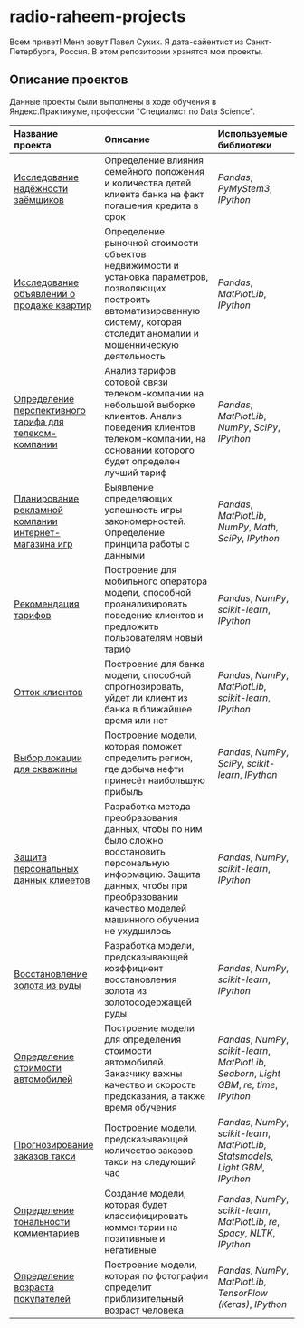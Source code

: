 # radio-raheem-projects

Всем привет! Меня зовут Павел Сухих. Я дата-сайентист из Санкт-Петербурга, Россия. В этом репозитории хранятся мои проекты.

## Описание проектов

Данные проекты были выполнены в ходе обучения в Яндекс.Практикуме, профессии "Специалист по Data Science".

| Название проекта | Описание | Используемые библиотеки | 
| :---------------------- | :---------------------- | :---------------------- |
| [Исследование надёжности заёмщиков](borrow_reliability_research) | Определение влияния семейного положения и количества детей клиента банка на факт погашения кредита в срок| *Pandas*, *PyMyStem3*, *IPython* |
| [Исследование объявлений о продаже квартир](appartment_sales_ads_research) | Определение рыночной стоимости объектов недвижимости и установка параметров, позволяющих построить автоматизированную систему, которая отследит аномалии и мошенническую деятельность| *Pandas*, *MatPlotLib*, *IPython* |
| [Определение перспективного тарифа для телеком-компании](perspective_plan_telecom_company) | Анализ тарифов сотовой связи телеком-компании на небольшой выборке клиентов. Анализ поведения клиентов телеком-компании, на основании которого будет определен лучший тариф| *Pandas*, *MatPlotLib*, *NumPy*, *SciPy*, *IPython* |
| [Планирование рекламной компании интернет-магазина игр](advertising_campaign_planning) | Выявление определяющих успешность игры закономерностей. Определение принципа работы с данными| *Pandas*, *MatPlotLib*, *NumPy*, *Math*, *SciPy*, *IPython* |
| [Рекомендация тарифов](plan_recommendation) | Построение для мобильного оператора модели, способной проанализировать поведение клиентов и предложить пользователям новый тариф| *Pandas*, *NumPy*, *scikit-learn*, *IPython* |
| [Отток клиентов](clients_churn) | Построение для банка модели, способной спрогнозировать, уйдет ли клиент из банка в ближайшее время или нет| *Pandas*, *NumPy*, *MatPlotLib*, *scikit-learn*, *IPython* |
| [Выбор локации для скважины](сhoosing_location_for_a_well) | Построение модели, которая поможет определить регион, где добыча нефти принесёт наибольшую прибыль| *Pandas*, *NumPy*, *SciPy*, *scikit-learn*, *IPython* |
| [Защита персональных данных клиеетов](protection_of_personal_information) | Разработка метода преобразования данных, чтобы по ним было сложно восстановить персональную информацию. Защита данных, чтобы при преобразовании качество моделей машинного обучения не ухудшилось| *Pandas*, *NumPy*, *scikit-learn*, *IPython* |
| [Восстановление золота из руды](recovery_of_gold_from_ore) | Разработка модели, предсказывающей коэффициент восстановления золота из золотосодержащей руды| *Pandas*, *NumPy*, *scikit-learn*, *IPython* |
| [Определение стоимости автомобилей](determing_cost_of_cars) | Построение модели для определения стоимости автомобилей. Заказчику важны качество и скорость предсказания, а также время обучения| *Pandas*, *NumPy*, *scikit-learn*, *MatPlotLib*, *Seaborn*, *Light GBM*, *re*, *time*, *IPython* |
| [Прогнозирование заказов такси](forecasting_taxi_orders) | Построение модели, предсказывающей количество заказов такси на следующий час| *Pandas*, *NumPy*, *scikit-learn*, *MatPlotLib*, *Statsmodels*, *Light GBM*, *IPython* |
| [Определение тональности комментариев](sentiment_classification_of_comments) | Создание модели, которая будет классифицировать комментарии на позитивные и негативные| *Pandas*, *NumPy*, *scikit-learn*, *MatPlotLib*, *re*, *Spacy*, *NLTK*, *IPython* |
| [Определение возраста покупателей](determining_the_age_of_buyers) | Построение модели, которая по фотографии определит приблизительный возраст человека| *Pandas*, *NumPy*, *MatPlotLib*, *TensorFlow (Keras)*, *IPython* |
